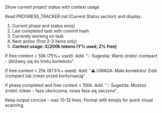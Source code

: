 Show current project status with context usage

Read PROGRESS_TRACKER.md (Current Status section) and display:
1. Current phase and status emoji
2. Last completed task with commit hash
3. Currently working on task
4. Next action (first 2-3 items only)
5. **Context usage: X/200k tokens (Y% used, Z% free)**

If free context < 50k (75%+ used):
  Add: "💡 Sugestia: Warto zrobić /compact - zbliżamy się do limitu kontekstu"

If free context < 25k (87.5%+ used):
  Add: "⚠️ UWAGA: Mało kontekstu! Zrób /compact lub /clean przed kontynuacją"

If phase completed and free context < 100k:
  Add: "💡 Sugestia: Możesz zrobić /clean - faza ukończona, nowa faza się zaczyna"

Keep output concise - max 10-12 lines.
Format with emojis for quick visual scanning.
